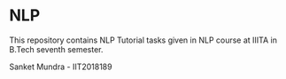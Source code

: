 # NLP
This repository contains NLP Tutorial tasks given in NLP course at IIITA in B.Tech seventh semester.

Sanket Mundra - IIT2018189
